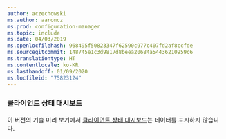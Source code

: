 ```yaml
---
author: aczechowski
ms.author: aaroncz
ms.prod: configuration-manager
ms.topic: include
ms.date: 04/03/2019
ms.openlocfilehash: 968495f50823347f62590c977c407fd2af8ccfde
ms.sourcegitcommit: 148745e1c3d9817d8beea20684a54436210959c6
ms.translationtype: HT
ms.contentlocale: ko-KR
ms.lasthandoff: 01/09/2020
ms.locfileid: "75823124"
---
```

### <a name="ki_health"></a> 클라이언트 상태 대시보드

이 버전의 기술 미리 보기에서 [클라이언트 상태 대시보드](/sccm/core/get-started/2019/technical-preview-1901#bkmk_health)는 데이터를 표시하지 않습니다.